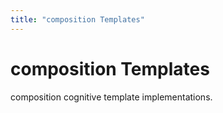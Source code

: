 ```yaml
---
title: "composition Templates"
---
```


# composition Templates

composition cognitive template implementations.

